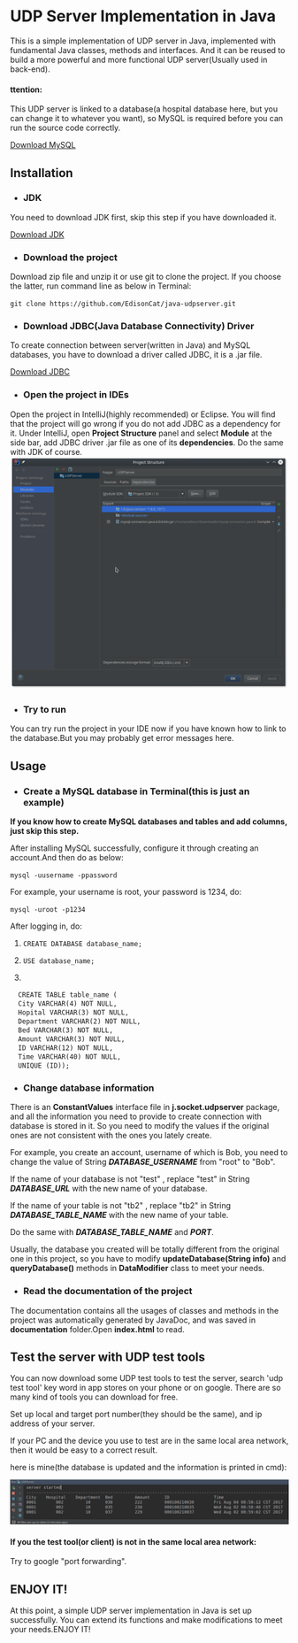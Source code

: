 # UDP Server Implementation in Java
This is a simple implementation of UDP server in Java, implemented with fundamental Java classes, methods and interfaces. And it can be reused to build a more powerful and more functional UDP server(Usually used in back-end).

#### ttention:
This UDP server is linked to a database(a hospital database here, but you can change it to whatever you want), so MySQL is required before you can run the source code correctly.

[Download MySQL](https://www.mysql.com/downloads/)
## Installation
- ### JDK
You need to download JDK first, skip this step if you have downloaded it.

[Download JDK](http://www.oracle.com/technetwork/java/javase/downloads/jdk8-downloads-2133151.html)
- ### Download the project
Download zip file and unzip it or use git to clone the project.
If you choose the latter, run command line as below in Terminal:

`git clone https://github.com/EdisonCat/java-udpserver.git`

- ### Download JDBC(Java Database Connectivity) Driver
To create connection between server(written in Java) and MySQL databases, you have to download a driver called JDBC, it is a .jar file.

[Download JDBC](https://dev.mysql.com/downloads/connector/j/5.1.html)

- ### Open the project in IDEs
Open the project in IntelliJ(highly recommended) or Eclipse. You will find that the project will go wrong if you do not add JDBC as a dependency for it.
Under IntelliJ, open **Project Structure** panel and select **Module** at the side bar, add JDBC driver .jar file as one of its **dependencies**. Do the same with JDK of course.
![Adding JDBC driver in IntelliJ](https://github.com/edisoncat/java-udpserver/raw/master/screenshots/1.png)
- ### Try to run
You can try run the project in your IDE now if you have known how to link to the database.But you may probably get error messages here.

## Usage
- ### Create a MySQL database in Terminal(**this is just an example**)
**If you know how to create MySQL databases and tables and add columns, just skip this step.**

After installing MySQL successfully, configure it through creating an account.And then do as below:

`mysql -uusername -ppassword`

For example, your username is root, your password is 1234, do:

`mysql -uroot -p1234`

After logging in, do:

1. `CREATE DATABASE database_name;`

2. `USE database_name;`

3. 
```
  CREATE TABLE table_name (
  City VARCHAR(4) NOT NULL,
  Hopital VARCHAR(3) NOT NULL,
  Department VARCHAR(2) NOT NULL,
  Bed VARCHAR(3) NOT NULL,
  Amount VARCHAR(3) NOT NULL,
  ID VARCHAR(12) NOT NULL,
  Time VARCHAR(40) NOT NULL,
  UNIQUE (ID));
```
- ### Change database information
There is an **ConstantValues** interface file in **j.socket.udpserver** package,
and all the information you need to provide to create connection with database is stored in it.
So you need to modify the values if the original ones are not consistent with the ones you lately create.

For example, you create an account, username of which is Bob, you need to change the value of String **_DATABASE_USERNAME_** from "root" to "Bob".

If the name of your database is not "test" , replace "test" in String **_DATABASE_URL_** with the new name of your database.

If the name of your table is not "tb2" , replace "tb2" in String **_DATABASE_TABLE_NAME_** with the new name of your table.

Do the same with **_DATABASE_TABLE_NAME_** and **_PORT_**.

Usually, the database you created will be totally different from the original one in this project, so you have to modify **updateDatabase(String info)** and **queryDatabase()** methods in **DataModifier** class to meet your needs.

- ### Read the documentation of the project
The documentation contains all the usages of classes and methods in the project was automatically generated by JavaDoc, and was saved in **documentation** folder.Open **index.html** to read.

## Test the server with UDP test tools
You can now download some UDP test tools to test the server, search 'udp test tool' key word in app stores on your phone or on google. There are so many kind of tools you can download for free.

Set up local and target port number(they should be the same), and ip address of your server.

If your PC and the device you use to test are in the same local area network, then it would be easy to a correct result.

here is mine(the database is updated and the information is printed in cmd):

![Correct result](https://github.com/edisoncat/java-udpserver/raw/master/screenshots/2.png)

#### If you the test tool(or client) is not in the same local area network:
Try to google "port forwarding".

## ENJOY IT!
At this point, a simple UDP server implementation in Java is set up successfully. You can extend its functions and make modifications to meet your needs.ENJOY IT!
